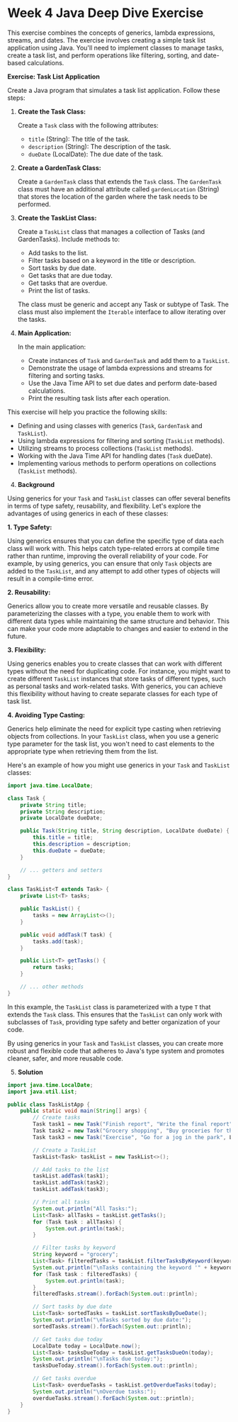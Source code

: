 # Week 4 Java Deep Dive Exercise
This exercise combines the concepts of generics, lambda expressions, streams, and dates. The exercise involves creating a simple task list application using Java. You'll need to implement classes to manage tasks, create a task list, and perform operations like filtering, sorting, and date-based calculations.

**Exercise: Task List Application**

Create a Java program that simulates a task list application. Follow these steps:

1. **Create the Task Class:**

   Create a `Task` class with the following attributes:
   - `title` (String): The title of the task.
   - `description` (String): The description of the task.
   - `dueDate` (LocalDate): The due date of the task.

2. **Create a GardenTask Class:**

   Create a `GardenTask` class that extends the `Task` class. The `GardenTask` class must have an additional attribute called `gardenLocation` (String) that stores the location of the garden where the task needs to be performed.

2. **Create the TaskList Class:**

   Create a `TaskList` class that manages a collection of Tasks (and GardenTasks). Include methods to:
   - Add tasks to the list.
   - Filter tasks based on a keyword in the title or description.
   - Sort tasks by due date.
   - Get tasks that are due today.
   - Get tasks that are overdue.
   - Print the list of tasks.

   The class must be generic and accept any Task or subtype of Task. The class must also implement the `Iterable` interface to allow iterating over the tasks.

3. **Main Application:**

   In the main application:
   - Create instances of `Task` and `GardenTask` and add them to a `TaskList`.
   - Demonstrate the usage of lambda expressions and streams for filtering and sorting tasks.
   - Use the Java Time API to set due dates and perform date-based calculations.
   - Print the resulting task lists after each operation.

This exercise will help you practice the following skills:

- Defining and using classes with generics (`Task`, `GardenTask` and `TaskList`).
- Using lambda expressions for filtering and sorting (`TaskList` methods).
- Utilizing streams to process collections (`TaskList` methods).
- Working with the Java Time API for handling dates (`Task` dueDate).
- Implementing various methods to perform operations on collections (`TaskList` methods).

4. **Background**

Using generics for your `Task` and `TaskList` classes can offer several benefits in terms of type safety, reusability, and flexibility. Let's explore the advantages of using generics in each of these classes:

**1. Type Safety:**

Using generics ensures that you can define the specific type of data each class will work with. This helps catch type-related errors at compile time rather than runtime, improving the overall reliability of your code. For example, by using generics, you can ensure that only `Task` objects are added to the `TaskList`, and any attempt to add other types of objects will result in a compile-time error.

**2. Reusability:**

Generics allow you to create more versatile and reusable classes. By parameterizing the classes with a type, you enable them to work with different data types while maintaining the same structure and behavior. This can make your code more adaptable to changes and easier to extend in the future.

**3. Flexibility:**

Using generics enables you to create classes that can work with different types without the need for duplicating code. For instance, you might want to create different `TaskList` instances that store tasks of different types, such as personal tasks and work-related tasks. With generics, you can achieve this flexibility without having to create separate classes for each type of task list.

**4. Avoiding Type Casting:**

Generics help eliminate the need for explicit type casting when retrieving objects from collections. In your `TaskList` class, when you use a generic type parameter for the task list, you won't need to cast elements to the appropriate type when retrieving them from the list.

Here's an example of how you might use generics in your `Task` and `TaskList` classes:

```java
import java.time.LocalDate;

class Task {
    private String title;
    private String description;
    private LocalDate dueDate;

    public Task(String title, String description, LocalDate dueDate) {
        this.title = title;
        this.description = description;
        this.dueDate = dueDate;
    }

    // ... getters and setters
}

class TaskList<T extends Task> {
    private List<T> tasks;

    public TaskList() {
        tasks = new ArrayList<>();
    }

    public void addTask(T task) {
        tasks.add(task);
    }

    public List<T> getTasks() {
        return tasks;
    }

    // ... other methods
}
```

In this example, the `TaskList` class is parameterized with a type `T` that extends the `Task` class. This ensures that the `TaskList` can only work with subclasses of `Task`, providing type safety and better organization of your code.

By using generics in your `Task` and `TaskList` classes, you can create more robust and flexible code that adheres to Java's type system and promotes cleaner, safer, and more reusable code.

5. **Solution**
```java
import java.time.LocalDate;
import java.util.List;

public class TaskListApp {
    public static void main(String[] args) {
        // Create tasks
        Task task1 = new Task("Finish report", "Write the final report", LocalDate.of(2023, 8, 15));
        Task task2 = new Task("Grocery shopping", "Buy groceries for the week", LocalDate.of(2023, 8, 12));
        Task task3 = new Task("Exercise", "Go for a jog in the park", LocalDate.of(2023, 8, 13));

        // Create a TaskList
        TaskList<Task> taskList = new TaskList<>();

        // Add tasks to the list
        taskList.addTask(task1);
        taskList.addTask(task2);
        taskList.addTask(task3);

        // Print all tasks
        System.out.println("All Tasks:");
        List<Task> allTasks = taskList.getTasks();
        for (Task task : allTasks) {
            System.out.println(task);
        }

        // Filter tasks by keyword
        String keyword = "grocery";
        List<Task> filteredTasks = taskList.filterTasksByKeyword(keyword);
        System.out.println("\nTasks containing the keyword '" + keyword + "':");
        for (Task task : filteredTasks) {
            System.out.println(task);
        }
        filteredTasks.stream().forEach(System.out::println);

        // Sort tasks by due date
        List<Task> sortedTasks = taskList.sortTasksByDueDate();
        System.out.println("\nTasks sorted by due date:");
        sortedTasks.stream().forEach(System.out::println);

        // Get tasks due today
        LocalDate today = LocalDate.now();
        List<Task> tasksDueToday = taskList.getTasksDueOn(today);
        System.out.println("\nTasks due today:");
        tasksDueToday.stream().forEach(System.out::println);

        // Get tasks overdue
        List<Task> overdueTasks = taskList.getOverdueTasks(today);
        System.out.println("\nOverdue tasks:");
        overdueTasks.stream().forEach(System.out::println);
    }
}
```
